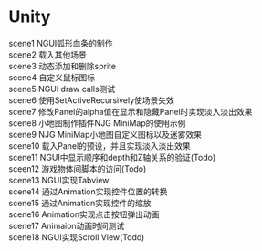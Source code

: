 Unity
=====
scene1 NGUI弧形血条的制作<br>
scene2 载入其他场景<br>
scene3 动态添加和删除sprite<br>
scene4 自定义鼠标图标<br>
scene5 NGUI draw calls测试<br>
scene6 使用SetActiveRecursively使场景失效<br>
scene7 修改Panel的alpha值在显示和隐藏Panel时实现淡入淡出效果<br>
scene8 小地图制作插件NJG MiniMap的使用示例<br>
scene9 NJG MiniMap小地图自定义图标以及迷雾效果<br>
scene10 载入Panel的预设，并且实现淡入淡出效果<br>
scene11 NGUI中显示顺序和depth和Z轴关系的验证(Todo)<br>
sceen12 游戏物体间脚本的访问(Todo)<br>
scene13 NGUI实现Tabview<br>
scene14 通过Animation实现控件位置的转换<br>
scene15 通过Animation实现控件的缩放<br>
scene16 Animation实现点击按钮弹出动画<br>
scene17 Animaion动画时间测试<br>
scene18 NGUI实现Scroll View(Todo)<br>